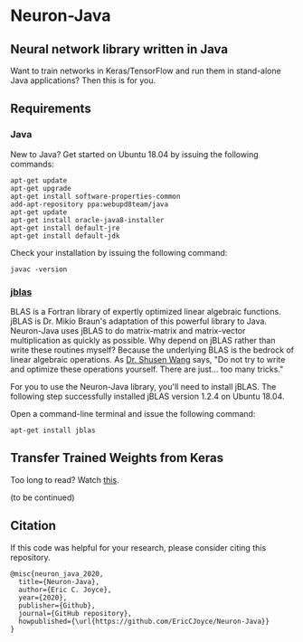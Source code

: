 # Neuron-Java
## Neural network library written in Java

Want to train networks in Keras/TensorFlow and run them in stand-alone Java applications? Then this is for you.

## Requirements
### Java

New to Java? Get started on Ubuntu 18.04 by issuing the following commands:
```
apt-get update
apt-get upgrade
apt-get install software-properties-common
add-apt-repository ppa:webupd8team/java
apt-get update
apt-get install oracle-java8-installer
apt-get install default-jre
apt-get install default-jdk
```

Check your installation by issuing the following command:
```
javac -version
```

### [jblas](http://jblas.org/)

BLAS is a Fortran library of expertly optimized linear algebraic functions. jBLAS is Dr. Mikio Braun's adaptation of this powerful library to Java. Neuron-Java uses jBLAS to do matrix-matrix and matrix-vector multiplication as quickly as possible. Why depend on jBLAS rather than write these routines myself? Because the underlying BLAS is the bedrock of linear algebraic operations. As [Dr. Shusen Wang](http://wangshusen.github.io/) says, "Do not try to write and optimize these operations yourself. There are just... too many tricks."

For you to use the Neuron-Java library, you'll need to install jBLAS. The following step successfully installed jBLAS version 1.2.4 on Ubuntu 18.04.

Open a command-line terminal and issue the following command:
```
apt-get install jblas
```

## Transfer Trained Weights from Keras

Too long to read? Watch [this]().

(to be continued)

## Citation

If this code was helpful for your research, please consider citing this repository.

```
@misc{neuron_java_2020,
  title={Neuron-Java},
  author={Eric C. Joyce},
  year={2020},
  publisher={Github},
  journal={GitHub repository},
  howpublished={\url{https://github.com/EricCJoyce/Neuron-Java}}
}
```

